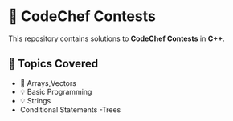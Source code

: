 # 🚀 CodeChef Contests  
This repository contains solutions to **CodeChef Contests** in **C++**.  

## 📌 Topics Covered  
- 📝 Arrays,Vectors
- 💡 Basic Programming
- 💡 Strings
- Conditional Statements
-Trees
